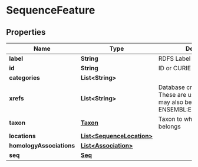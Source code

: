 
# SequenceFeature

## Properties
Name | Type | Description | Notes
------------ | ------------- | ------------- | -------------
**label** | **String** | RDFS Label |  [optional]
**id** | **String** | ID or CURIE e.g. MGI:1201606 |  [optional]
**categories** | **List&lt;String&gt;** |  |  [optional]
**xrefs** | **List&lt;String&gt;** | Database cross-references. These are usually CURIEs, but may also be URLs. E.g. ENSEMBL:ENSG00000099940  |  [optional]
**taxon** | [**Taxon**](Taxon.md) | Taxon to which the object belongs |  [optional]
**locations** | [**List&lt;SequenceLocation&gt;**](SequenceLocation.md) |  |  [optional]
**homologyAssociations** | [**List&lt;Association&gt;**](Association.md) |  |  [optional]
**seq** | [**Seq**](Seq.md) |  |  [optional]



